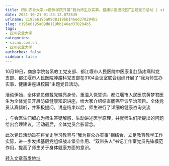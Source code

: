 ```yaml
---
title: 四川农业大学->商旅学院开展“我为师生办实事，健康讲座进校园”主题党日活动 | sicau.com.cn
date: 2021-10-21 01:23:12.072845
urlname: c195e6195a09d8119bb146ed370294b5
slug: c195e6195a09d8119bb146ed370294b5
tags: 
- 四川农业大学
categories:
- sicau.com.cn
- 四川农业大学
authorbox: false
sidebar: false
---
```

10月19日，商旅学院各系教工党支部、都江堰市人民医院中医康复肛肠疼痛科党支部、都江堰市人民医院肿瘤科党支部在3104会议室联合组织开展了“我为师生办实事，健康讲座进校园”主题党日活动。

活动伊始，全体党员佩戴党徽亮身份，重温入党誓词。都江堰市人民医院黄梦君医生为全体党员开展防癌健康知识讲座，给大家介绍结直肠癌早诊早治项目。全体党员认真倾听，并积极提问。讲座结束以后，师生进行了详细的健康咨询交流
<!--more-->
，与会医生们细心为师生答疑解惑，生动讲述医学原理，并就师生们所提出的问题给出合理建议。活动最后，全体党员合影留念。

此次党日活动旨在将党史学习教育与“我为群众办实事”相结合，立足教育教学工作实际，进一步发挥基层党组织战斗堡垒作用、“双带头人”书记工作室党员先锋模范作用，提高了师生关于身体健康方面的意识。



[转入文章首发地址](https://news.sicau.edu.cn/info/1078/64994.htm)